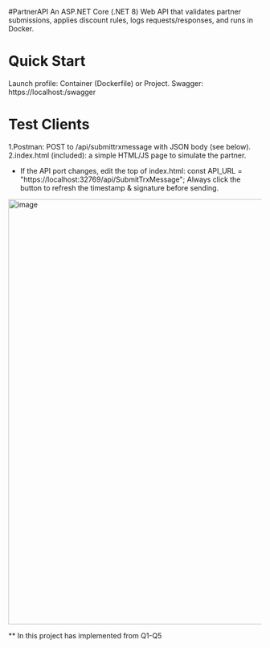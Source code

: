 #PartnerAPI
An ASP.NET Core (.NET 8) Web API that validates partner submissions, applies discount rules, logs requests/responses, and runs in Docker.

Quick Start
==============
Launch profile: Container (Dockerfile) or Project.
Swagger: https://localhost:<port>/swagger


Test Clients
=============
1.Postman: POST to /api/submittrxmessage with JSON body (see below).
2.index.html (included): a simple HTML/JS page to simulate the partner.
  - If the API port changes, edit the top of index.html: 
    const API_URL = "https://localhost:32769/api/SubmitTrxMessage";
    Always click the button to refresh the timestamp & signature before sending.
<img width="807" height="846" alt="image" src="https://github.com/user-attachments/assets/be954a57-9b52-45cf-ba9e-c77cfaeff7f9" />

** In this project has implemented from Q1-Q5
